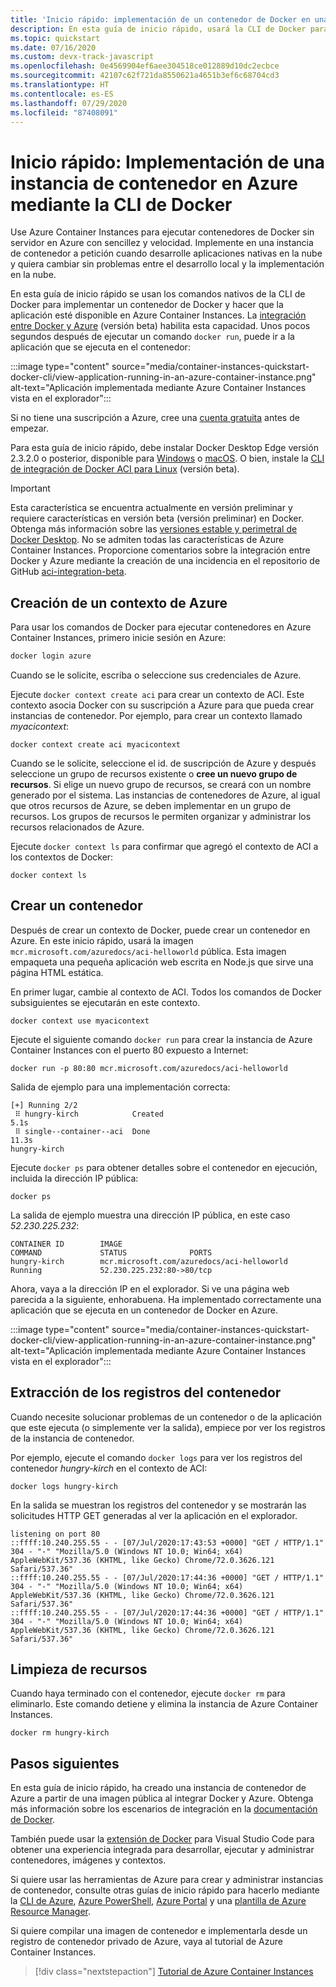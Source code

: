 ```yaml
---
title: 'Inicio rápido: implementación de un contenedor de Docker en una instancia de contenedor (CLI de Docker)'
description: En esta guía de inicio rápido, usará la CLI de Docker para implementar rápidamente una aplicación web en contenedores que se ejecute en una instancia de contenedor aislada de Azure
ms.topic: quickstart
ms.date: 07/16/2020
ms.custom: devx-track-javascript
ms.openlocfilehash: 0e4569904ef6aee304518ce012889d10dc2ecbce
ms.sourcegitcommit: 42107c62f721da8550621a4651b3ef6c68704cd3
ms.translationtype: HT
ms.contentlocale: es-ES
ms.lasthandoff: 07/29/2020
ms.locfileid: "87408091"
---
```

# <a name="quickstart-deploy-a-container-instance-in-azure-using-the-docker-cli"></a>Inicio rápido: Implementación de una instancia de contenedor en Azure mediante la CLI de Docker

Use Azure Container Instances para ejecutar contenedores de Docker sin servidor en Azure con sencillez y velocidad. Implemente en una instancia de contenedor a petición cuando desarrolle aplicaciones nativas en la nube y quiera cambiar sin problemas entre el desarrollo local y la implementación en la nube.

En esta guía de inicio rápido se usan los comandos nativos de la CLI de Docker para implementar un contenedor de Docker y hacer que la aplicación esté disponible en Azure Container Instances. La [integración entre Docker y Azure](https://docs.docker.com/engine/context/aci-integration/) (versión beta) habilita esta capacidad. Unos pocos segundos después de ejecutar un comando `docker run`, puede ir a la aplicación que se ejecuta en el contenedor:

:::image type="content" source="media/container-instances-quickstart-docker-cli/view-application-running-in-an-azure-container-instance.png" alt-text="Aplicación implementada mediante Azure Container Instances vista en el explorador":::

Si no tiene una suscripción a Azure, cree una [cuenta gratuita][azure-account] antes de empezar.

Para esta guía de inicio rápido, debe instalar Docker Desktop Edge versión 2.3.2.0 o posterior, disponible para [Windows](https://desktop.docker.com/win/edge/Docker%20Desktop%20Installer.exe) o [macOS](https://desktop.docker.com/mac/edge/Docker.dmg). O bien, instale la [CLI de integración de Docker ACI para Linux](https://docs.docker.com/engine/context/aci-integration/#install-the-docker-aci-integration-cli-on-linux) (versión beta). 

> [!IMPORTANT]
> Esta característica se encuentra actualmente en versión preliminar y requiere características en versión beta (versión preliminar) en Docker. Obtenga más información sobre las [versiones estable y perimetral de Docker Desktop](https://docs.docker.com/desktop/#stable-and-edge-versions). No se admiten todas las características de Azure Container Instances. Proporcione comentarios sobre la integración entre Docker y Azure mediante la creación de una incidencia en el repositorio de GitHub [aci-integration-beta](https://github.com/docker/aci-integration-beta).

## <a name="create-azure-context"></a>Creación de un contexto de Azure

Para usar los comandos de Docker para ejecutar contenedores en Azure Container Instances, primero inicie sesión en Azure:

```bash
docker login azure
```

Cuando se le solicite, escriba o seleccione sus credenciales de Azure.


Ejecute `docker context create aci` para crear un contexto de ACI. Este contexto asocia Docker con su suscripción a Azure para que pueda crear instancias de contenedor. Por ejemplo, para crear un contexto llamado *myacicontext*:

```
docker context create aci myacicontext
```

Cuando se le solicite, seleccione el id. de suscripción de Azure y después seleccione un grupo de recursos existente o **cree un nuevo grupo de recursos**. Si elige un nuevo grupo de recursos, se creará con un nombre generado por el sistema. Las instancias de contenedores de Azure, al igual que otros recursos de Azure, se deben implementar en un grupo de recursos. Los grupos de recursos le permiten organizar y administrar los recursos relacionados de Azure.


Ejecute `docker context ls` para confirmar que agregó el contexto de ACI a los contextos de Docker:

```
docker context ls
```

## <a name="create-a-container"></a>Crear un contenedor

Después de crear un contexto de Docker, puede crear un contenedor en Azure. En este inicio rápido, usará la imagen `mcr.microsoft.com/azuredocs/aci-helloworld` pública. Esta imagen empaqueta una pequeña aplicación web escrita en Node.js que sirve una página HTML estática.

En primer lugar, cambie al contexto de ACI. Todos los comandos de Docker subsiguientes se ejecutarán en este contexto.

```
docker context use myacicontext
```

Ejecute el siguiente comando `docker run` para crear la instancia de Azure Container Instances con el puerto 80 expuesto a Internet:

```
docker run -p 80:80 mcr.microsoft.com/azuredocs/aci-helloworld
```

Salida de ejemplo para una implementación correcta:

```
[+] Running 2/2
 ⠿ hungry-kirch            Created                                                                               5.1s
 ⠿ single--container--aci  Done                                                                                 11.3s
hungry-kirch
```

Ejecute `docker ps` para obtener detalles sobre el contenedor en ejecución, incluida la dirección IP pública:

```
docker ps
```


La salida de ejemplo muestra una dirección IP pública, en este caso *52.230.225.232*:

```
CONTAINER ID        IMAGE                                        COMMAND             STATUS              PORTS
hungry-kirch        mcr.microsoft.com/azuredocs/aci-helloworld                       Running             52.230.225.232:80->80/tcp
```

 Ahora, vaya a la dirección IP en el explorador. Si ve una página web parecida a la siguiente, enhorabuena. Ha implementado correctamente una aplicación que se ejecuta en un contenedor de Docker en Azure.

:::image type="content" source="media/container-instances-quickstart-docker-cli/view-application-running-in-an-azure-container-instance.png" alt-text="Aplicación implementada mediante Azure Container Instances vista en el explorador":::

## <a name="pull-the-container-logs"></a>Extracción de los registros del contenedor

Cuando necesite solucionar problemas de un contenedor o de la aplicación que este ejecuta (o simplemente ver la salida), empiece por ver los registros de la instancia de contenedor.

Por ejemplo, ejecute el comando `docker logs` para ver los registros del contenedor *hungry-kirch* en el contexto de ACI:

```azurecli-interactive
docker logs hungry-kirch
```

En la salida se muestran los registros del contenedor y se mostrarán las solicitudes HTTP GET generadas al ver la aplicación en el explorador.

```output
listening on port 80
::ffff:10.240.255.55 - - [07/Jul/2020:17:43:53 +0000] "GET / HTTP/1.1" 304 - "-" "Mozilla/5.0 (Windows NT 10.0; Win64; x64) AppleWebKit/537.36 (KHTML, like Gecko) Chrome/72.0.3626.121 Safari/537.36"
::ffff:10.240.255.55 - - [07/Jul/2020:17:44:36 +0000] "GET / HTTP/1.1" 304 - "-" "Mozilla/5.0 (Windows NT 10.0; Win64; x64) AppleWebKit/537.36 (KHTML, like Gecko) Chrome/72.0.3626.121 Safari/537.36"
::ffff:10.240.255.55 - - [07/Jul/2020:17:44:36 +0000] "GET / HTTP/1.1" 304 - "-" "Mozilla/5.0 (Windows NT 10.0; Win64; x64) AppleWebKit/537.36 (KHTML, like Gecko) Chrome/72.0.3626.121 Safari/537.36"
```


## <a name="clean-up-resources"></a>Limpieza de recursos

Cuando haya terminado con el contenedor, ejecute `docker rm` para eliminarlo. Este comando detiene y elimina la instancia de Azure Container Instances.

```
docker rm hungry-kirch
```


## <a name="next-steps"></a>Pasos siguientes

En esta guía de inicio rápido, ha creado una instancia de contenedor de Azure a partir de una imagen pública al integrar Docker y Azure. Obtenga más información sobre los escenarios de integración en la [documentación de Docker](https://docs.docker.com/engine/context/aci-integration/). 

También puede usar la [extensión de Docker](https://aka.ms/VSCodeDocker) para Visual Studio Code para obtener una experiencia integrada para desarrollar, ejecutar y administrar contenedores, imágenes y contextos.

Si quiere usar las herramientas de Azure para crear y administrar instancias de contenedor, consulte otras guías de inicio rápido para hacerlo mediante la [CLI de Azure](container-instances-quickstart.md), [Azure PowerShell](container-instances-quickstart-powershell.md), [Azure Portal](container-instances-quickstart-portal.md) y una [plantilla de Azure Resource Manager](container-instances-quickstart-template.md).

Si quiere compilar una imagen de contenedor e implementarla desde un registro de contenedor privado de Azure, vaya al tutorial de Azure Container Instances.

> [!div class="nextstepaction"]
> [Tutorial de Azure Container Instances](./container-instances-tutorial-prepare-app.md)

<!-- LINKS - External -->

[azure-account]: https://azure.microsoft.com/free/
[terms-of-use]: https://azure.microsoft.com/support/legal/preview-supplemental-terms/

